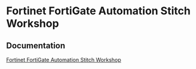 # Fortinet FortiGate Automation Stitch Workshop

## Documentation

[Fortinet FortiGate Automation Stitch Workshop](https://fortinetcloudcse.github.io/fortigate-automation-stitch-workshop/index.html)
